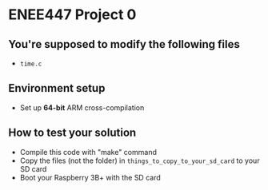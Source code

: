# ENEE447 Project 0
## You're supposed to modify the following files
- `time.c`

## Environment setup
- Set up **64-bit** ARM cross-compilation

## How to test your solution
- Compile this code with "make" command
- Copy the files (not the folder) in `things_to_copy_to_your_sd_card` to your SD card
- Boot your Raspberry 3B+ with the SD card

